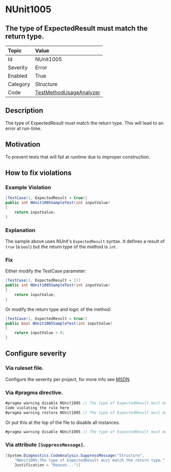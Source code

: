 # NUnit1005
## The type of ExpectedResult must match the return type.

| Topic    | Value
| :--      | :--
| Id       | NUnit1005
| Severity | Error
| Enabled  | True
| Category | Structure
| Code     | [TestMethodUsageAnalyzer](https://github.com/nunit/nunit.analyzers/blob/0.2.0/src/nunit.analyzers/TestMethodUsage/TestMethodUsageAnalyzer.cs)


## Description

The type of ExpectedResult must match the return type. This will lead to an error at run-time.

## Motivation

To prevent tests that will fail at runtime due to improper construction.

## How to fix violations

### Example Violation

```csharp
[TestCase(1, ExpectedResult = true)]
public int NUnit1005SampleTest(int inputValue)
{
    return inputValue;
}
```

### Explanation

The sample above uses NUnit's `ExpectedResult` syntax. It defines a result of `true` (a `bool`) but the return type of the method is `int`.

### Fix

Either modify the TestCase parameter:

```csharp
[TestCase(1, ExpectedResult = 1)]
public int NUnit1005SampleTest(int inputValue)
{
    return inputValue;
}
```

Or modify the return type and logic of the method:

```csharp
[TestCase(1, ExpectedResult = true)]
public bool NUnit1005SampleTest(int inputValue)
{
    return inputValue > 0;
}
```

<!-- start generated config severity -->
## Configure severity

### Via ruleset file.

Configure the severity per project, for more info see [MSDN](https://msdn.microsoft.com/en-us/library/dd264949.aspx).

### Via #pragma directive.

```csharp
#pragma warning disable NUnit1005 // The type of ExpectedResult must match the return type.
Code violating the rule here
#pragma warning restore NUnit1005 // The type of ExpectedResult must match the return type.
```

Or put this at the top of the file to disable all instances.
```csharp
#pragma warning disable NUnit1005 // The type of ExpectedResult must match the return type.
```

### Via attribute `[SuppressMessage]`.

```csharp
[System.Diagnostics.CodeAnalysis.SuppressMessage("Structure", 
    "NUnit1005:The type of ExpectedResult must match the return type.",
    Justification = "Reason...")]
```
<!-- end generated config severity -->
